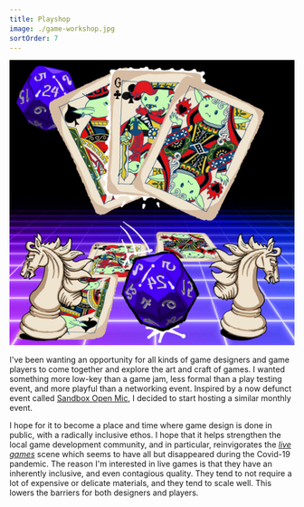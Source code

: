 ```yaml
---
title: Playshop
image: ./game-workshop.jpg
sortOrder: 7
---
```


![event flier](./game-workshop.jpg)

I've been wanting an opportunity for all kinds of game designers and game players to come together and explore the art and craft of games. I wanted something more low-key than a game jam, less formal than a play testing event, and more playful than a networking event. Inspired by a now defunct event called [Sandbox Open Mic](https://cargocollective.com/lethalbeef/Sandbox-Open-Mic), I decided to start hosting a similar monthly event.

I hope for it to become a place and time where game design is done in public, with a radically inclusive ethos. I hope that it helps strengthen the local game development community, and in particular, reinvigorates the [_live games_](https://www.deepfun.com) scene which seems to have all but disappeared during the Covid-19 pandemic. The reason I'm interested in live games is that they have an inherently inclusive, and even contagious quality. They tend to not require a lot of expensive or delicate materials, and they tend to scale well. This lowers the barriers for both designers and players.
